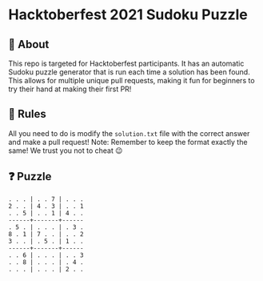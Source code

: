 # Hacktoberfest 2021 Sudoku Puzzle

## 🤔 About

This repo is targeted for Hacktoberfest participants. It has an automatic Sudoku puzzle generator that is run each time a solution has been found. This allows for multiple unique pull requests, making it fun for beginners to try their hand at making their first PR!

## 📝 Rules

All you need to do is modify the `solution.txt` file with the correct answer and make a pull request!
Note: Remember to keep the format exactly the same!
We trust you not to cheat 😉

## ❓ Puzzle

```
. . . | . . 7 | . . .
2 . . | 4 . 3 | . . 1
. . 5 | . . 1 | 4 . .
------+-------+------
. 5 . | . . . | . 3 .
8 . 1 | 7 . . | . . 2
3 . . | . 5 . | 1 . .
------+-------+------
. . 6 | . . . | . . 3
. . 8 | . . . | . 4 .
. . . | . . . | 2 . .
```
